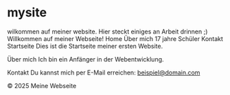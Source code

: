 # mysite
wilkommen auf meiner website. Hier steckt einiges an Arbeit drinnen ;)
Willkommen auf meiner Webseite!
Home
Über mich 17 jahre Schüler
Kontakt 
Startseite
Dies ist die Startseite meiner ersten Website.

Über mich
Ich bin ein Anfänger in der Webentwicklung.

Kontakt
Du kannst mich per E-Mail erreichen: beispiel@domain.com

© 2025 Meine Webseite
